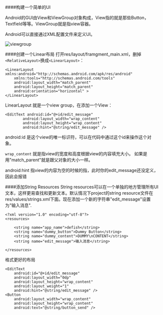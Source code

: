 ####构建一个简单的UI

Android的GUI由View和ViewGroup对象构成，View指的就是那些Button，Textfield等等。ViewGroup就是指view容器。  

Android可以直接通过XML配置文件来定义UI。  

![viewgroup](http://foofish.qiniudn.com/viewgroup.png)

####创建一个Linear布局
打开res/layout/framgment_main.xml，删掉`<RelativeLayout>`换成`<LinearLayout>`：  

    <LinearLayout xmlns:android="http://schemas.android.com/apk/res/android"
        xmlns:tools="http://schemas.android.com/tools"
        android:layout_width="match_parent"
        android:layout_height="match_parent"
        android:orientation="horizontal" >
    </LinearLayout>

LinearLayout 就是一个view group，在<LinearLayout>添加一个View：  

    <EditText android:id="@+id/edit_message"
            android:layout_width="wrap_content"
            android:layout_height="wrap_content"
            android:hint="@string/edit_message" />

android:id 是这个view的唯一标识符，可以在代码中通过这个id来操作这个对象。  

`wrap_content` 就是指view的宽度和高度根据view的内容填充大小。 如果是用"match_parent"就是跟父对象的大小一样。  

android:hint 指view的内容为空的时候的指，此时你的edit_message还没定义，因此会报错   

####添加String Resources
String resources可以在一个单独的地方管理所有UI文本，这样更易查找和更新文本。默认情况下project的string resource文件在res/values/strings.xml下面。现在添加一个新的字符串"edit_message"设置为"输入消息".  

    <?xml version="1.0" encoding="utf-8"?>
    <resources>
    
        <string name="app_name">defish</string>
        <string name="dummy_button">Dummy Button</string>
        <string name="dummy_content">DUMMY\nCONTENT</string>
        <string name="edit_message">输入消息</string>
    
    </resources>
    

格式更好的布局  

    <EditText
        android:id="@+id/edit_message"
        android:layout_width="0dp"
        android:layout_height="wrap_content"
        android:layout_weight="1"
        android:hint="@string/edit_message" />
    <Button
        android:layout_width="wrap_content"
        android:layout_height="wrap_content"
        android:text="@string/button_send" />

    
